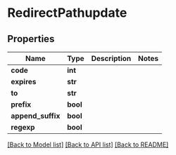 # RedirectPathupdate

## Properties
Name | Type | Description | Notes
------------ | ------------- | ------------- | -------------
**code** | **int** |  | 
**expires** | **str** |  | 
**to** | **str** |  | 
**prefix** | **bool** |  | 
**append_suffix** | **bool** |  | 
**regexp** | **bool** |  | 

[[Back to Model list]](../README.md#documentation-for-models) [[Back to API list]](../README.md#documentation-for-api-endpoints) [[Back to README]](../README.md)


